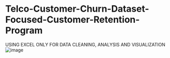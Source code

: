 # Telco-Customer-Churn-Dataset-Focused-Customer-Retention-Program
USING EXCEL ONLY FOR DATA CLEANING, ANALYSIS AND VISUALIZATION
![image](https://github.com/Hykze1/Telco-Customer-Churn-Dataset-Focused-Customer-Retention-Program/assets/100960483/aa737df0-5bc8-4680-82a3-29ef50eb237e)

